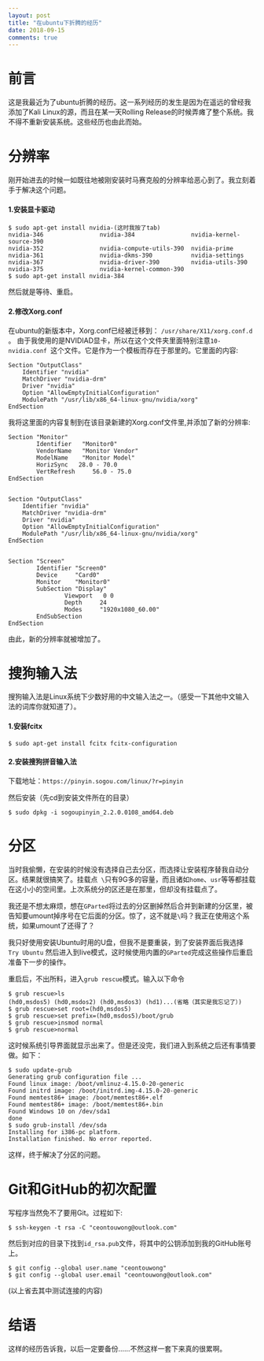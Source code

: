```yaml
---
layout: post
title: "在ubuntu下折腾的经历"
date: 2018-09-15
comments: true
---
```

# 前言
这是我最近为了ubuntu折腾的经历。这一系列经历的发生是因为在遥远的曾经我添加了Kali Linux的源，而且在某一天Rolling Release的时候弄瘫了整个系统。我不得不重新安装系统。这些经历也由此而始。

# 分辨率
刚开始进去的时候一如既往地被刚安装时马赛克般的分辨率给恶心到了。我立刻着手于解决这个问题。
#### 1.安装显卡驱动
```
$ sudo apt-get install nvidia-(这时我按了tab)
nvidia-346                nvidia-384                nvidia-kernel-source-390
nvidia-352                nvidia-compute-utils-390  nvidia-prime
nvidia-361                nvidia-dkms-390           nvidia-settings
nvidia-367                nvidia-driver-390         nvidia-utils-390
nvidia-375                nvidia-kernel-common-390  
$ sudo apt-get install nvidia-384
```
然后就是等待、重启。
#### 2.修改Xorg.conf
在ubuntu的新版本中，Xorg.conf已经被迁移到：
```/usr/share/X11/xorg.conf.d ```。
由于我使用的是NVIDIAD显卡，所以在这个文件夹里面特别注意```10-nvidia.conf ```这个文件。它是作为一个模板而存在于那里的。它里面的内容:
```
Section "OutputClass"
    Identifier "nvidia"
    MatchDriver "nvidia-drm"
    Driver "nvidia"
    Option "AllowEmptyInitialConfiguration"
    ModulePath "/usr/lib/x86_64-linux-gnu/nvidia/xorg"
EndSection
```
我将这里面的内容复制到在该目录新建的Xorg.conf文件里,并添加了新的分辨率:
```
Section "Monitor"
        Identifier   "Monitor0"
        VendorName   "Monitor Vendor"
        ModelName    "Monitor Model"
        HorizSync   28.0 - 70.0
        VertRefresh     56.0 - 75.0
EndSection


Section "OutputClass"
    Identifier "nvidia"
    MatchDriver "nvidia-drm"
    Driver "nvidia"
    Option "AllowEmptyInitialConfiguration"
    ModulePath "/usr/lib/x86_64-linux-gnu/nvidia/xorg"
EndSection


Section "Screen"
        Identifier "Screen0"
        Device     "Card0"
        Monitor    "Monitor0"
        SubSection "Display"
                Viewport   0 0
                Depth     24
                Modes     "1920x1080_60.00"
        EndSubSection
EndSection
```
由此，新的分辨率就被增加了。

# 搜狗输入法
搜狗输入法是Linux系统下少数好用的中文输入法之一。（感受一下其他中文输入法的词库你就知道了）。
#### 1.安装fcitx
```
$ sudo apt-get install fcitx fcitx-configuration
```
#### 2.安装搜狗拼音输入法
下载地址：```https://pinyin.sogou.com/linux/?r=pinyin ```

然后安装（先cd到安装文件所在的目录）
```
$ sudo dpkg -i sogoupinyin_2.2.0.0108_amd64.deb
```

# 分区
当时我偷懒，在安装的时候没有选择自己去分区，而选择让安装程序替我自动分区。结果就很搞笑了。挂载点``` \```只有9G多的容量，而且诸如```home```、```usr```等等都挂载在这小小的空间里。上次系统分的区还是在那里，但却没有挂载点了。

我还是不想太麻烦，想在```GParted```将过去的分区删掉然后合并到新建的分区里，被告知要umount掉序号在它后面的分区。惊了，这不就是```\```吗？我正在使用这个系统，如果umount了还得了？

我只好使用安装Ubuntu时用的U盘，但我不是要重装，到了安装界面后我选择``` Try Ubuntu```
然后进入到live模式，这时候使用内置的```GParted```完成这些操作后重启准备下一步的操作。

重启后，不出所料，进入``` grub rescue ```模式。输入以下命令
```
$ grub rescue>ls
(hd0,msdos5) (hd0,msdos2) (hd0,msdos3) (hd1)...(省略（其实是我忘记了）)
$ grub rescue>set root=(hd0,msdos5)
$ grub rescue>set prefix=(hd0,msdos5)/boot/grub
$ grub rescue>insmod normal
$ grub rescue>normal
```
这时候系统引导界面就显示出来了。但是还没完，我们进入到系统之后还有事情要做。如下：
```
$ sudo update-grub
Generating grub configuration file ...
Found linux image: /boot/vmlinuz-4.15.0-20-generic
Found initrd image: /boot/initrd.img-4.15.0-20-generic
Found memtest86+ image: /boot/memtest86+.elf
Found memtest86+ image: /boot/memtest86+.bin
Found Windows 10 on /dev/sda1
done
$ sudo grub-install /dev/sda
Installing for i386-pc platform.
Installation finished. No error reported.
```
这样，终于解决了分区的问题。

# Git和GitHub的初次配置
写程序当然免不了要用Git。过程如下:
```
$ ssh-keygen -t rsa -C "ceontouwong@outlook.com"
```
然后到对应的目录下找到```id_rsa.pub```文件，将其中的公钥添加到我的GitHub账号上。
```
$ git config --global user.name "ceontouwong"
$ git config --global user.email "ceontouwong@outlook.com"
```
(以上省去其中测试连接的内容)

# 结语
这样的经历告诉我，以后一定要备份……不然这样一套下来真的很累啊。
